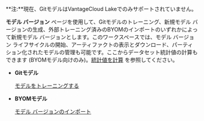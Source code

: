**注:**現在、GitモデルはVantageCloud Lakeでのみサポートされていません。

**モデル バージョン** ページを使用して、Gitモデルのトレーニング、新規モデル バージョンの生成、外部トレーニング済みのBYOMのインポートのいずれかによって新規モデル バージョンとします。このワークスペースでは、モデル バージョン ライフサイクルの開始、アーティファクトの表示とダウンロード、パーティション化されたモデルの管理も可能です。ここからデータセット統計値の計算もできます (BYOMモデル向けのみ)。[統計値を計算](fby1743624401813.md) を参照してください。

-   **Gitモデル**

    [モデルをトレーニングする](etl1725408512818.md)


-   **BYOMモデル**

    [モデル バージョンのインポート](wnt1743340516346.md)


